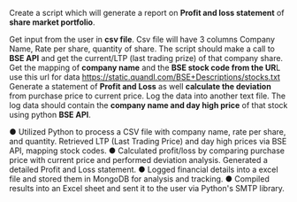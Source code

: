 Create a script which will generate a report on **Profit and loss statement** of **share market portfolio**.

Get input from the user in **csv file**. Csv file will have 3 columns Company Name, Rate per share, quantity of share. The script should make a call to **BSE API** and get the current/LTP (last trading prize) of that company share. Get the mapping of **company name** and the **BSE stock code from the UR**L 
use this url for data https://static.quandl.com/BSE+Descriptions/stocks.txt
Generate a statement of **Profit and Loss** as well **calculate the deviation** from purchase price to current price. Log the data into another text file. The log data should contain the **company name and day high price** of that stock using python **BSE API**.

● Utilized Python to process a CSV file with company name, rate per share, and quantity. Retrieved LTP (Last Trading Price) and day 
high prices via BSE API, mapping stock codes. 
● Calculated profit/loss by comparing purchase price with current price and performed deviation analysis. Generated a detailed 
Profit and Loss statement. 
● Logged financial details into a excel file and stored them in MongoDB for analysis and tracking. 
● Compiled results into an Excel sheet and sent it to the user via Python's SMTP library.

